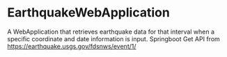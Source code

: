 # EarthquakeWebApplication
A WebApplication that retrieves earthquake data for that interval when a specific coordinate and date information is input.
Springboot
Get API from https://earthquake.usgs.gov/fdsnws/event/1/
